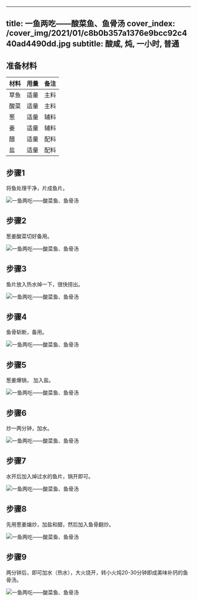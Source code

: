 
---
title: 一鱼两吃——酸菜鱼、鱼骨汤
cover_index: /cover_img/2021/01/c8b0b357a1376e9bcc92c440ad4490dd.jpg
subtitle: 酸咸, 炖, 一小时, 普通
---

## 准备材料

| 材料     | 用量 | 备注|
| ------- | ----- | --- |
| 草鱼 | 适量| 主料 |
| 酸菜 | 适量| 主料 |
| 葱 | 适量| 辅料 |
| 姜 | 适量| 辅料 |
| 醋 | 适量| 配料 |
| 盐 | 适量| 配料 |

## 步骤1

将鱼处理干净，片成鱼片。

![一鱼两吃——酸菜鱼、鱼骨汤](https://i8.meishichina.com/attachment/recipe/201010/201010130456502.JPG?x-oss-process=style/p320) 

## 步骤2

葱姜酸菜切好备用。

![一鱼两吃——酸菜鱼、鱼骨汤](https://i8.meishichina.com/attachment/recipe/201010/201010130457192.JPG?x-oss-process=style/p320) 

## 步骤3

鱼片放入热水焯一下，很快捞出。

![一鱼两吃——酸菜鱼、鱼骨汤](https://i8.meishichina.com/attachment/recipe/201010/201010130458201.JPG?x-oss-process=style/p320) 

## 步骤4

鱼骨斩断，备用。

![一鱼两吃——酸菜鱼、鱼骨汤](https://i8.meishichina.com/attachment/recipe/201010/201010130458546.JPG?x-oss-process=style/p320) 

## 步骤5

葱姜爆锅， 加入盐。

![一鱼两吃——酸菜鱼、鱼骨汤](https://i8.meishichina.com/attachment/recipe/201010/201010130459518.JPG?x-oss-process=style/p320) 

## 步骤6

炒一两分钟，加水。

![一鱼两吃——酸菜鱼、鱼骨汤](https://i8.meishichina.com/attachment/recipe/201010/201010130500428.JPG?x-oss-process=style/p320) 

## 步骤7

水开后加入焯过水的鱼片，锅开即可。

![一鱼两吃——酸菜鱼、鱼骨汤](https://i8.meishichina.com/attachment/recipe/201010/201010130501378.JPG?x-oss-process=style/p320) 

## 步骤8

先用葱姜煸炒，加盐和醋，然后加入鱼骨翻炒。

![一鱼两吃——酸菜鱼、鱼骨汤](https://i8.meishichina.com/attachment/recipe/201010/201010130503314.JPG?x-oss-process=style/p320) 

## 步骤9

两分钟后，即可加水（热水），大火烧开，转小火炖20-30分钟即成美味补钙的鱼骨汤。

![一鱼两吃——酸菜鱼、鱼骨汤](https://i8.meishichina.com/attachment/recipe/201010/201010130504462.JPG?x-oss-process=style/p320) 

